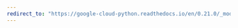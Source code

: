 ```yaml
---
redirect_to: "https://google-cloud-python.readthedocs.io/en/0.21.0/_modules/google/cloud/logging/client.html"
---
```


